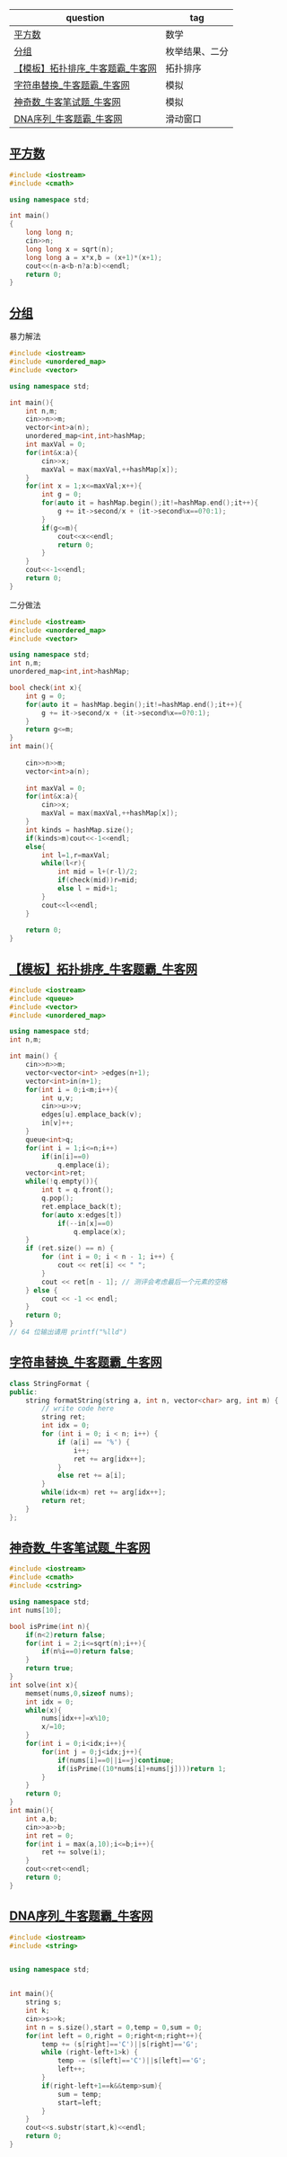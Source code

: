 | question                                                     | tag            |
| ------------------------------------------------------------ | -------------- |
| [平方数](https://ac.nowcoder.com/acm/problem/205350)         | 数学           |
| [分组](https://ac.nowcoder.com/acm/problem/229023)           | 枚举结果、二分 |
| [【模板】拓扑排序_牛客题霸_牛客网](https://www.nowcoder.com/practice/88f7e156ca7d43a1a535f619cd3f495c?tpId=308&tqId=40470&ru=/exam/oj) | 拓扑排序       |
| [字符串替换_牛客题霸_牛客网](https://www.nowcoder.com/practice/f094aed769d84cf3b799033c82fc1bf6?tpId=182&tqId=34710&ru=/exam/oj) | 模拟           |
| [神奇数_牛客笔试题_牛客网](https://www.nowcoder.com/questionTerminal/99fa7be28d5f4a9d9aa3c98a6a5b559a) | 模拟           |
| [DNA序列_牛客题霸_牛客网](https://www.nowcoder.com/practice/e8480ed7501640709354db1cc4ffd42a?tpId=37&tqId=21286&ru=/exam/oj) | 滑动窗口       |

## [平方数](https://ac.nowcoder.com/acm/problem/205350)

```c++
#include <iostream>
#include <cmath>

using namespace std;

int main()
{
    long long n;
    cin>>n;
    long long x = sqrt(n);
    long long a = x*x,b = (x+1)*(x+1);
    cout<<(n-a<b-n?a:b)<<endl;
    return 0;
}
```

## [分组](https://ac.nowcoder.com/acm/problem/229023)



暴力解法

```c++
#include <iostream>
#include <unordered_map>
#include <vector>

using namespace std;

int main(){
    int n,m;
    cin>>n>>m;
    vector<int>a(n);
    unordered_map<int,int>hashMap;
    int maxVal = 0;
    for(int&x:a){
        cin>>x;
        maxVal = max(maxVal,++hashMap[x]);
    }
    for(int x = 1;x<=maxVal;x++){
        int g = 0;
        for(auto it = hashMap.begin();it!=hashMap.end();it++){
            g += it->second/x + (it->second%x==0?0:1);
        }
        if(g<=m){
            cout<<x<<endl;
            return 0;
        }
    }
    cout<<-1<<endl;
    return 0;
}
```

二分做法

```c++
#include <iostream>
#include <unordered_map>
#include <vector>

using namespace std;
int n,m;
unordered_map<int,int>hashMap;

bool check(int x){
    int g = 0;
    for(auto it = hashMap.begin();it!=hashMap.end();it++){
        g += it->second/x + (it->second%x==0?0:1);
    }
    return g<=m;
}
int main(){
    
    cin>>n>>m;
    vector<int>a(n);
    
    int maxVal = 0;
    for(int&x:a){
        cin>>x;
        maxVal = max(maxVal,++hashMap[x]);
    }
    int kinds = hashMap.size();
    if(kinds>m)cout<<-1<<endl;
    else{
        int l=1,r=maxVal;
        while(l<r){
            int mid = l+(r-l)/2;
            if(check(mid))r=mid;
            else l = mid+1;
        }
        cout<<l<<endl;
    }
    
    return 0;
}
```

## [【模板】拓扑排序_牛客题霸_牛客网](https://www.nowcoder.com/practice/88f7e156ca7d43a1a535f619cd3f495c?tpId=308&tqId=40470&ru=/exam/oj)

```c++
#include <iostream>
#include <queue>
#include <vector>
#include <unordered_map>

using namespace std;
int n,m;

int main() {
    cin>>n>>m;
    vector<vector<int> >edges(n+1);
    vector<int>in(n+1);
    for(int i = 0;i<m;i++){
        int u,v;
        cin>>u>>v;
        edges[u].emplace_back(v);
        in[v]++;
    }
    queue<int>q;
    for(int i = 1;i<=n;i++)
        if(in[i]==0)
            q.emplace(i);
    vector<int>ret;
    while(!q.empty()){
        int t = q.front();
        q.pop();
        ret.emplace_back(t);
        for(auto x:edges[t])
            if(--in[x]==0)
                q.emplace(x);
    }
    if (ret.size() == n) {
        for (int i = 0; i < n - 1; i++) {
            cout << ret[i] << " ";
        }
        cout << ret[n - 1]; // 测评会考虑最后⼀个元素的空格
    } else {
        cout << -1 << endl;
    }
    return 0;
}
// 64 位输出请用 printf("%lld")
```

## [字符串替换_牛客题霸_牛客网](https://www.nowcoder.com/practice/f094aed769d84cf3b799033c82fc1bf6?tpId=182&tqId=34710&ru=/exam/oj)

```c++
class StringFormat {
public:
    string formatString(string a, int n, vector<char> arg, int m) {
        // write code here
        string ret;
        int idx = 0;
        for (int i = 0; i < n; i++) {
            if (a[i] == '%') {
                i++;
                ret += arg[idx++];
            }
            else ret += a[i];
        }
        while(idx<m) ret += arg[idx++];
        return ret;
    }
};
```



## [神奇数_牛客笔试题_牛客网](https://www.nowcoder.com/questionTerminal/99fa7be28d5f4a9d9aa3c98a6a5b559a)

```c++
#include <iostream>
#include <cmath>
#include <cstring>

using namespace std;
int nums[10];

bool isPrime(int n){
    if(n<2)return false;
    for(int i = 2;i<=sqrt(n);i++){
        if(n%i==0)return false;
    }
    return true;
}
int solve(int x){
    memset(nums,0,sizeof nums);
    int idx = 0;
    while(x){
        nums[idx++]=x%10;
        x/=10;
    }
    for(int i = 0;i<idx;i++){
        for(int j = 0;j<idx;j++){
            if(nums[i]==0||i==j)continue;
            if(isPrime((10*nums[i]+nums[j])))return 1;
        }
    }
    return 0;
}
int main(){
    int a,b;
    cin>>a>>b;
    int ret = 0;
    for(int i = max(a,10);i<=b;i++){
        ret += solve(i);
    }
    cout<<ret<<endl;
    return 0;
}
```

## [DNA序列_牛客题霸_牛客网](https://www.nowcoder.com/practice/e8480ed7501640709354db1cc4ffd42a?tpId=37&tqId=21286&ru=/exam/oj)

```c++
#include <iostream>
#include <string>


using namespace std;


int main(){
    string s;
    int k;
    cin>>s>>k;
    int n = s.size(),start = 0,temp = 0,sum = 0;
    for(int left = 0,right = 0;right<n;right++){
        temp += (s[right]=='C')||s[right]=='G';
        while (right-left+1>k) {
            temp -= (s[left]=='C')||s[left]=='G';
            left++;
        }
        if(right-left+1==k&&temp>sum){
            sum = temp;
            start=left;
        }
    }
    cout<<s.substr(start,k)<<endl;
    return 0;
}
```

